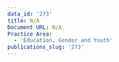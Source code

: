 ```yaml
---
data_id: '273'
title: N/A
Document URL: N/A
Practice Area:
  - 'Education, Gender and Youth'
publications_slug: '273'
---
```

